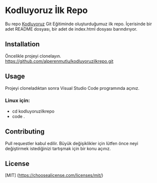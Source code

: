 # Kodluyoruz İlk Repo

Bu repo [Kodluyoruz](https://www.kodluyoruz.org/) Git Eğitiminde oluşturduğumuz ilk repo. İçerisinde bir adet README dosyası, bir adet de index.html dosyası barındırıyor. 

## Installation
Öncelikle projeyi clonelayın.
https://github.com/alperenmutlu/kodluyoruzilkrepo.git

## Usage
 Projeyi cloneladıktan sonra Visual Studio Code programında açınız.

### Linux için:
- cd kodluyoruzilkrepo
- code .

## Contributing
Pull requestler kabul edilir. Büyük değişiklikler için lütfen önce neyi değiştirmek istediğinizi tartışmak için bir konu açınız.

## License

 [MIT] (https://choosealicense.com/licenses/mit/)
